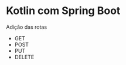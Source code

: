 # Kotlin com Spring Boot <br/> 
Adição das rotas <br/> 
* GET <br/> 
* POST  <br/> 
* PUT <br/> 
* DELETE <br/> 